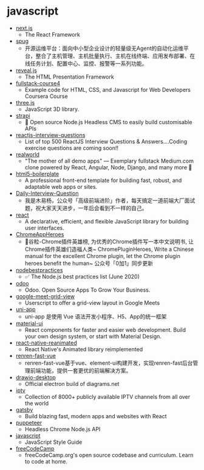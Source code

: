 # javascript
- [next.js](https://github.com/vercel/next.js)
  - The React Framework
- [spug](https://github.com/openspug/spug)
  - 开源运维平台：面向中小型企业设计的轻量级无Agent的自动化运维平台，整合了主机管理、主机批量执行、主机在线终端、应用发布部署、在线任务计划、配置中心、监控、报警等一系列功能。
- [reveal.js](https://github.com/hakimel/reveal.js)
  - The HTML Presentation Framework
- [fullstack-course4](https://github.com/jhu-ep-coursera/fullstack-course4)
  - Example code for HTML, CSS, and Javascript for Web Developers Coursera Course
- [three.js](https://github.com/mrdoob/three.js)
  - JavaScript 3D library.
- [strapi](https://github.com/strapi/strapi)
  - 🚀 Open source Node.js Headless CMS to easily build customisable APIs
- [reactjs-interview-questions](https://github.com/sudheerj/reactjs-interview-questions)
  - List of top 500 ReactJS Interview Questions & Answers....Coding exercise questions are coming soon!!
- [realworld](https://github.com/gothinkster/realworld)
  - "The mother of all demo apps" — Exemplary fullstack Medium.com clone powered by React, Angular, Node, Django, and many more 🏅
- [html5-boilerplate](https://github.com/h5bp/html5-boilerplate)
  - A professional front-end template for building fast, robust, and adaptable web apps or sites.
- [Daily-Interview-Question](https://github.com/Advanced-Frontend/Daily-Interview-Question)
  - 我是木易杨，公众号「高级前端进阶」作者，每天搞定一道前端大厂面试题，祝大家天天进步，一年后会看到不一样的自己。
- [react](https://github.com/facebook/react)
  - A declarative, efficient, and flexible JavaScript library for building user interfaces.
- [ChromeAppHeroes](https://github.com/zhaoolee/ChromeAppHeroes)
  - 🌈谷粒-Chrome插件英雄榜, 为优秀的Chrome插件写一本中文说明书, 让Chrome插件英雄们造福人类~ ChromePluginHeroes, Write a Chinese manual for the excellent Chrome plugin, let the Chrome plugin heroes benefit the human~ 公众号「0加1」同步更新
- [nodebestpractices](https://github.com/goldbergyoni/nodebestpractices)
  - ✅ The Node.js best practices list (June 2020)
- [odoo](https://github.com/odoo/odoo)
  - Odoo. Open Source Apps To Grow Your Business.
- [google-meet-grid-view](https://github.com/Fugiman/google-meet-grid-view)
  - Userscript to offer a grid-view layout in Google Meets
- [uni-app](https://github.com/dcloudio/uni-app)
  - uni-app 是使用 Vue 语法开发小程序、H5、App的统一框架
- [material-ui](https://github.com/mui-org/material-ui)
  - React components for faster and easier web development. Build your own design system, or start with Material Design.
- [react-native-reanimated](https://github.com/software-mansion/react-native-reanimated)
  - React Native's Animated library reimplemented
- [renren-fast-vue](https://github.com/renrenio/renren-fast-vue)
  - renren-fast-vue基于vue、element-ui构建开发，实现renren-fast后台管理前端功能，提供一套更优的前端解决方案。
- [drawio-desktop](https://github.com/jgraph/drawio-desktop)
  - Official electron build of diagrams.net
- [iptv](https://github.com/iptv-org/iptv)
  - Collection of 8000+ publicly available IPTV channels from all over the world
- [gatsby](https://github.com/gatsbyjs/gatsby)
  - Build blazing fast, modern apps and websites with React
- [puppeteer](https://github.com/puppeteer/puppeteer)
  - Headless Chrome Node.js API
- [javascript](https://github.com/airbnb/javascript)
  - JavaScript Style Guide
- [freeCodeCamp](https://github.com/freeCodeCamp/freeCodeCamp)
  - freeCodeCamp.org's open source codebase and curriculum. Learn to code at home.

